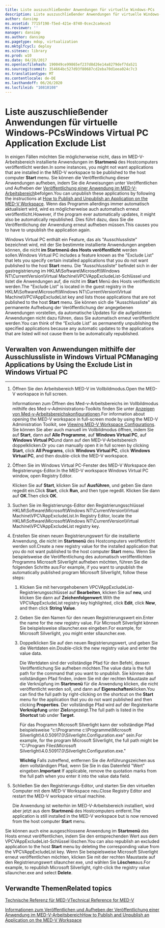 ```yaml
---
title: Liste auszuschließender Anwendungen für virtuelle Windows-PCs
description: Liste auszuschließender Anwendungen für virtuelle Windows-PCs
author: dansimp
ms.assetid: 7715f198-f5ed-421e-8740-0cec2ca4ece3
ms.reviewer: ''
manager: dansimp
ms.author: dansimp
ms.pagetype: mdop, virtualization
ms.mktglfcycl: deploy
ms.sitesec: library
ms.prod: w10
ms.date: 04/28/2017
ms.openlocfilehash: 190049ce99865ef237d8d26e14a8279def7da521
ms.sourcegitcommit: 354664bc527d93f80687cd2eba70d1eea024c7c3
ms.translationtype: MT
ms.contentlocale: de-DE
ms.lasthandoff: 06/26/2020
ms.locfileid: "10810108"
---
```

# <span data-ttu-id="38a06-103">Liste auszuschließender Anwendungen für virtuelle Windows-PCs</span><span class="sxs-lookup"><span data-stu-id="38a06-103">Windows Virtual PC Application Exclude List</span></span>


<span data-ttu-id="38a06-104">In einigen Fällen möchten Sie möglicherweise nicht, dass im MED-V-Arbeitsbereich installierte Anwendungen im **Startmenü** des Hostcomputers veröffentlicht werden.</span><span class="sxs-lookup"><span data-stu-id="38a06-104">In some instances, you might not want applications that are installed in the MED-V workspace to be published to the host computer **Start** menu.</span></span> <span data-ttu-id="38a06-105">Sie können die Veröffentlichung dieser Anwendungen aufheben, indem Sie die Anweisungen unter Veröffentlichen und Aufheben der [Veröffentlichung einer Anwendung im MED-V-Arbeitsbereich](how-to-publish-and-unpublish-an-application-on-the-med-v-workspace.md)befolgen.</span><span class="sxs-lookup"><span data-stu-id="38a06-105">You can unpublish these applications by following the instructions at [How to Publish and Unpublish an Application on the MED-V Workspace](how-to-publish-and-unpublish-an-application-on-the-med-v-workspace.md).</span></span> <span data-ttu-id="38a06-106">Wenn das Programm allerdings immer automatisch aktualisiert wird, wird es möglicherweise auch automatisch erneut veröffentlicht.</span><span class="sxs-lookup"><span data-stu-id="38a06-106">However, if the program ever automatically updates, it might also be automatically republished.</span></span> <span data-ttu-id="38a06-107">Dies führt dazu, dass Sie die Veröffentlichung der Anwendung erneut aufheben müssen.</span><span class="sxs-lookup"><span data-stu-id="38a06-107">This causes you to have to unpublish the application again.</span></span>

<span data-ttu-id="38a06-108">Windows Virtual PC enthält ein Feature, das als "Ausschlussliste" bezeichnet wird, mit der Sie bestimmte installierte Anwendungen angeben können, die nicht **im Startmenü des Hosts veröffentlicht** werden sollen.</span><span class="sxs-lookup"><span data-stu-id="38a06-108">Windows Virtual PC includes a feature known as the "Exclude List" that lets you specify certain installed applications that you do not want published to the host **Start** menu.</span></span> <span data-ttu-id="38a06-109">Die "Ausschlussliste" befindet sich in der gastregistrierung im HKLM\\Software\\Microsoft\\Windows NT\\CurrentVersion\\Virtual Machine\\VPCVAppExcludeList-Schlüssel und listet die Anwendungen auf, die nicht im **Start** Menü des Hosts veröffentlicht werden.</span><span class="sxs-lookup"><span data-stu-id="38a06-109">The "Exclude List" is located in the guest registry in the HKLM\\Software\\Microsoft\\Windows NT\\CurrentVersion\\Virtual Machine\\VPCVAppExcludeList key and lists those applications that are not published to the host **Start** menu.</span></span> <span data-ttu-id="38a06-110">Sie können sich die "Ausschlussliste" als permanente Aufhebung der Veröffentlichung der angegebenen Anwendungen vorstellen, da automatische Updates für die aufgelisteten Anwendungen nicht dazu führen, dass Sie automatisch erneut veröffentlicht werden.</span><span class="sxs-lookup"><span data-stu-id="38a06-110">You can think of the “Exclude List” as permanently unpublishing the specified applications because any automatic updates to the applications that are listed will not cause them to be automatically republished.</span></span>

## <span data-ttu-id="38a06-111">Verwalten von Anwendungen mithilfe der Ausschlussliste in Windows Virtual PC</span><span class="sxs-lookup"><span data-stu-id="38a06-111">Managing Applications by Using the Exclude List in Windows Virtual PC</span></span>


****

1.  <span data-ttu-id="38a06-112">Öffnen Sie den Arbeitsbereich MED-V im Vollbildmodus.</span><span class="sxs-lookup"><span data-stu-id="38a06-112">Open the MED-V workspace in full screen.</span></span>

    <span data-ttu-id="38a06-113">Informationen zum Öffnen des Med-v-Arbeitsbereichs im Vollbildmodus mithilfe des Med-v-Administrations-Toolkits finden Sie unter [Anzeigen von Med-v-Arbeitsbereichskonfigurationen](viewing-med-v-workspace-configurations.md#bkmk-fullscreen).</span><span class="sxs-lookup"><span data-stu-id="38a06-113">For information about opening the MED-V workspace in full-screen mode by using the MED-V Administration Toolkit, see [Viewing MED-V Workspace Configurations](viewing-med-v-workspace-configurations.md#bkmk-fullscreen).</span></span> <span data-ttu-id="38a06-114">Sie können Sie aber auch manuell im Vollbildmodus öffnen, indem Sie auf **Start**, dann auf **Alle Programme**, auf **Windows Virtual PC**, auf **Windows Virtual PC**und dann auf den MED-V-Arbeitsbereich doppelklicken.</span><span class="sxs-lookup"><span data-stu-id="38a06-114">Or you can manually open it in full screen by clicking **Start**, click **All Programs**, click **Windows Virtual PC**, click **Windows Virtual PC**, and then double-click the MED-V workspace.</span></span>

2.  <span data-ttu-id="38a06-115">Öffnen Sie im Windows Virtual PC-Fenster des MED-V Workspace den Registrierungs-Editor.</span><span class="sxs-lookup"><span data-stu-id="38a06-115">In the MED-V workspace Windows Virtual PC window, open Registry Editor.</span></span>

    <span data-ttu-id="38a06-116">Klicken Sie auf **Start**, klicken Sie auf **Ausführen**, und geben Sie dann regedit ein.</span><span class="sxs-lookup"><span data-stu-id="38a06-116">Click **Start**, click **Run**, and then type regedit.</span></span> <span data-ttu-id="38a06-117">Klicken Sie dann auf **OK**.</span><span class="sxs-lookup"><span data-stu-id="38a06-117">Then click **OK**.</span></span>

3.  <span data-ttu-id="38a06-118">Suchen Sie im Registrierungs-Editor den Registrierungsschlüssel HKLM\\Software\\Microsoft\\Windows NT\\CurrentVersion\\Virtual Machine\\VPCVAppExcludeList.</span><span class="sxs-lookup"><span data-stu-id="38a06-118">In Registry Editor, locate the HKLM\\Software\\Microsoft\\Windows NT\\CurrentVersion\\Virtual Machine\\VPCVAppExcludeList registry key.</span></span>

4.  <span data-ttu-id="38a06-119">Erstellen Sie einen neuen Registrierungswert für die installierte Anwendung, die nicht im **Startmenü** des Hostcomputers veröffentlicht werden soll.</span><span class="sxs-lookup"><span data-stu-id="38a06-119">Create a new registry value for the installed application that you do not want published to the host computer **Start** menu.</span></span> <span data-ttu-id="38a06-120">Wenn Sie beispielsweise die Veröffentlichung des automatisch veröffentlichten Programms Microsoft Silverlight aufheben möchten, führen Sie die folgenden Schritte aus:</span><span class="sxs-lookup"><span data-stu-id="38a06-120">For example, if you want to unpublish the automatically published program Microsoft Silverlight, follow these steps:</span></span>

    1.  <span data-ttu-id="38a06-121">Klicken Sie mit hervorgehobenem VPCVAppExcludeList-Registrierungsschlüssel auf **Bearbeiten**, klicken Sie auf **neu**, und klicken Sie dann auf **Zeichenfolgenwert**.</span><span class="sxs-lookup"><span data-stu-id="38a06-121">With the VPCVAppExcludeList registry key highlighted, click **Edit**, click **New**, and then click **String Value**.</span></span>

    2.  <span data-ttu-id="38a06-122">Geben Sie den Namen für den neuen Registrierungswert ein.</span><span class="sxs-lookup"><span data-stu-id="38a06-122">Enter the name for the new registry value.</span></span> <span data-ttu-id="38a06-123">Für Microsoft Silverlight können Sie beispielsweise sllauncher.exe eingeben.</span><span class="sxs-lookup"><span data-stu-id="38a06-123">For example, for Microsoft Silverlight, you might enter sllauncher.exe.</span></span>

    3.  <span data-ttu-id="38a06-124">Doppelklicken Sie auf den neuen Registrierungswert, und geben Sie die Wertdaten ein.</span><span class="sxs-lookup"><span data-stu-id="38a06-124">Double-click the new registry value and enter the value data.</span></span>

        <span data-ttu-id="38a06-125">Die Wertdaten sind der vollständige Pfad für den Befehl, dessen Veröffentlichung Sie aufheben möchten.</span><span class="sxs-lookup"><span data-stu-id="38a06-125">The value data is the full path for the command that you want to unpublish.</span></span> <span data-ttu-id="38a06-126">Sie können den vollständigen Pfad finden, indem Sie mit der rechten Maustaste auf die Verknüpfung im **Startmenü** für die Anwendung klicken, die nicht veröffentlicht werden soll, und dann auf **Eigenschaften**klicken.</span><span class="sxs-lookup"><span data-stu-id="38a06-126">You can find the full path by right-clicking on the shortcut on the **Start** menu for the application that you do not want published and then clicking **Properties**.</span></span> <span data-ttu-id="38a06-127">Der vollständige Pfad wird auf der Registerkarte **Verknüpfung** unter **Ziel**angezeigt.</span><span class="sxs-lookup"><span data-stu-id="38a06-127">The full path is listed in the **Shortcut** tab under **Target**.</span></span>

        <span data-ttu-id="38a06-128">Für das Programm Microsoft Silverlight kann der vollständige Pfad beispielsweise "c:\\Programme c:\\Programme\\Microsoft Silverlight\\4.0.50917.0\\Silverlight.Configuration.exe" sein.</span><span class="sxs-lookup"><span data-stu-id="38a06-128">For example, for the program Microsoft Silverlight, the full path might be "C:\\Program Files\\Microsoft Silverlight\\4.0.50917.0\\Silverlight.Configuration.exe."</span></span>

        <span data-ttu-id="38a06-129">**Wichtig**  Falls zutreffend, entfernen Sie die Anführungszeichen aus dem vollständigen Pfad, wenn Sie Sie in das Datenfeld "Wert" eingeben.</span><span class="sxs-lookup"><span data-stu-id="38a06-129">**Important** If applicable, remove the quotation marks from the full path when you enter it into the value data field.</span></span>

         

5.  <span data-ttu-id="38a06-130">Schließen Sie den Registrierungs-Editor, und starten Sie den virtuellen Computer mit dem MED-V Workspace neu.</span><span class="sxs-lookup"><span data-stu-id="38a06-130">Close Registry Editor and restart the MED-V workspace virtual machine.</span></span>

    <span data-ttu-id="38a06-131">Die Anwendung ist weiterhin im MED-V-Arbeitsbereich installiert, wird aber jetzt aus dem **Startmenü** des Hostcomputers entfernt.</span><span class="sxs-lookup"><span data-stu-id="38a06-131">The application is still installed in the MED-V workspace but is now removed from the host computer **Start** menu.</span></span>

<span data-ttu-id="38a06-132">Sie können auch eine ausgeschlossene Anwendung im **Startmenü** des Hosts erneut veröffentlichen, indem Sie den entsprechenden Wert aus dem VPCVAppExcludeList-Schlüssel löschen.</span><span class="sxs-lookup"><span data-stu-id="38a06-132">You can also republish an excluded application to the host **Start** menu by deleting the corresponding value from the VPCVAppExcludeList key.</span></span> <span data-ttu-id="38a06-133">Wenn Sie beispielsweise Microsoft Silverlight erneut veröffentlichen möchten, klicken Sie mit der rechten Maustaste auf den Registrierungswert sllauncher.exe, und wählen Sie **Löschen**aus.</span><span class="sxs-lookup"><span data-stu-id="38a06-133">For example, to republish Microsoft Silverlight, right-click the registry value sllauncher.exe and select **Delete**.</span></span>

## <span data-ttu-id="38a06-134">Verwandte Themen</span><span class="sxs-lookup"><span data-stu-id="38a06-134">Related topics</span></span>


[<span data-ttu-id="38a06-135">Technische Referenz für MED-V</span><span class="sxs-lookup"><span data-stu-id="38a06-135">Technical Reference for MED-V</span></span>](technical-reference-for-med-v.md)

[<span data-ttu-id="38a06-136">Informationen zum Veröffentlichen und Aufheben der Veröffentlichung einer Anwendung im MED-V-Arbeitsbereich</span><span class="sxs-lookup"><span data-stu-id="38a06-136">How to Publish and Unpublish an Application on the MED-V Workspace</span></span>](how-to-publish-and-unpublish-an-application-on-the-med-v-workspace.md)

 

 





